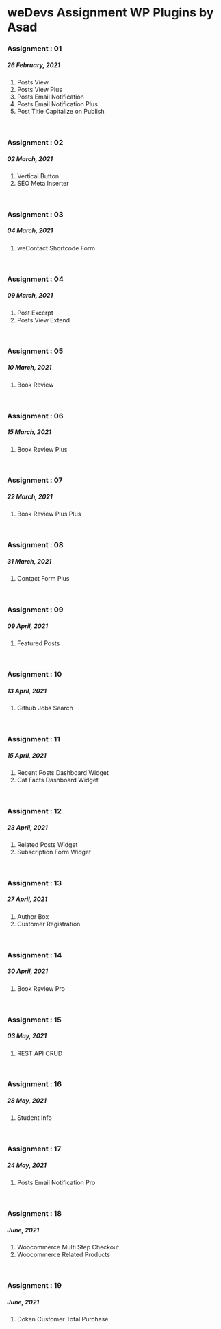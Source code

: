 # weDevs Assignment WP Plugins by Asad

<h3>Assignment : 01</h3>
<h5>26 February, 2021</h5>
<ol>
  <li>Posts View</li>
  <li>Posts View Plus</li>
  <li>Posts Email Notification</li>
  <li>Posts Email Notification Plus</li>
  <li>Post Title Capitalize on Publish</li>
</ol>
<br>

<h3>Assignment : 02</h3>
<h5>02 March, 2021</h5>
<ol>
  <li>Vertical Button</li>
  <li>SEO Meta Inserter</li>
</ol>
<br>

<h3>Assignment : 03</h3>
<h5>04 March, 2021</h5>
<ol>
  <li>weContact Shortcode Form</li>
</ol>
<br>

<h3>Assignment : 04</h3>
<h5>09 March, 2021</h5>
<ol>
  <li>Post Excerpt</li>
  <li>Posts View Extend</li>
</ol>
<br>

<h3>Assignment : 05</h3>
<h5>10 March, 2021</h5>
<ol>
  <li>Book Review</li>
</ol>
<br>

<h3>Assignment : 06</h3>
<h5>15 March, 2021</h5>
<ol>
  <li>Book Review Plus</li>
</ol>
<br>

<h3>Assignment : 07</h3>
<h5>22 March, 2021</h5>
<ol>
  <li>Book Review Plus Plus</li>
</ol>
<br>

<h3>Assignment : 08</h3>
<h5>31 March, 2021</h5>
<ol>
  <li>Contact Form Plus</li>
</ol>
<br>

<h3>Assignment : 09</h3>
<h5>09 April, 2021</h5>
<ol>
  <li>Featured Posts</li>
</ol>
<br>

<h3>Assignment : 10</h3>
<h5>13 April, 2021</h5>
<ol>
  <li>Github Jobs Search</li>
</ol>
<br>

<h3>Assignment : 11</h3>
<h5>15 April, 2021</h5>
<ol>
  <li>Recent Posts Dashboard Widget</li>
  <li>Cat Facts Dashboard Widget</li>
</ol>
<br>

<h3>Assignment : 12</h3>
<h5>23 April, 2021</h5>
<ol>
  <li>Related Posts Widget</li>
  <li>Subscription Form Widget</li>
</ol>
<br>

<h3>Assignment : 13</h3>
<h5>27 April, 2021</h5>
<ol>
  <li>Author Box</li>
  <li>Customer Registration</li>
</ol>
<br>

<h3>Assignment : 14</h3>
<h5>30 April, 2021</h5>
<ol>
  <li>Book Review Pro</li>
</ol>
<br>

<h3>Assignment : 15</h3>
<h5>03 May, 2021</h5>
<ol>
  <li>REST API CRUD</li>
</ol>
<br>

<h3>Assignment : 16</h3>
<h5>28 May, 2021</h5>
<ol>
  <li>Student Info</li>
</ol>
<br>

<h3>Assignment : 17</h3>
<h5>24 May, 2021</h5>
<ol>
  <li>Posts Email Notification Pro</li>
</ol>
<br>

<h3>Assignment : 18</h3>
<h5>June, 2021</h5>
<ol>
  <li>Woocommerce Multi Step Checkout</li>
  <li>Woocommerce Related Products</li>
</ol>
<br>

<h3>Assignment : 19</h3>
<h5>June, 2021</h5>
<ol>
  <li>Dokan Customer Total Purchase</li>
</ol>
<br>
